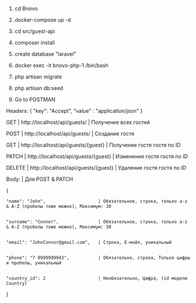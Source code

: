 1. cd Bnovo
2. docker-compose up -d
3. cd src/guest-api
4. composer install
5. create database "laravel"
6. docker exec -it bnovo-php-1 /bin/bash
7. php artisan migrate
8. php artisan db:seed

9. Go to POSTMAN

 Headers: { "key": "Accept", "value" : "application/json" }
   
   GET | http://localhost/api/guests/        | Получение всех гостей

   
  POST | http://localhost/api/guests/        | Создание гостя  

  
   GET | http://localhost/api/guests/{guest} | Получение гостя гостя по ID  

   
 PATCH | http://localhost/api/guests/{guest} | Изменение гостя гостя по ID  

 
DELETE | http://localhost/api/guests/{guest} | Удаление гостя гостя по ID  



Body: | Для POST & PATCH 


{

    "name": "John",                    | Обязательное, строка, только a-z & A-Z (пробелы тоже можно), Максимум: 30 

    
    "surname": "Connor",               | Обязательное, строка, только a-z & A-Z (пробелы тоже можно), Максимум: 30 

    
    "email": "JohnConnor@gmail.com",   | Строка, Е-мэйл, уникальный 

    
    "phone": "7 9999999943",           | Обязательно, строка, Только цифры и пробелы, уникальный

    
    "country_id": 2                    | Необязательно, Цифра, (id модели Country)
    
}

